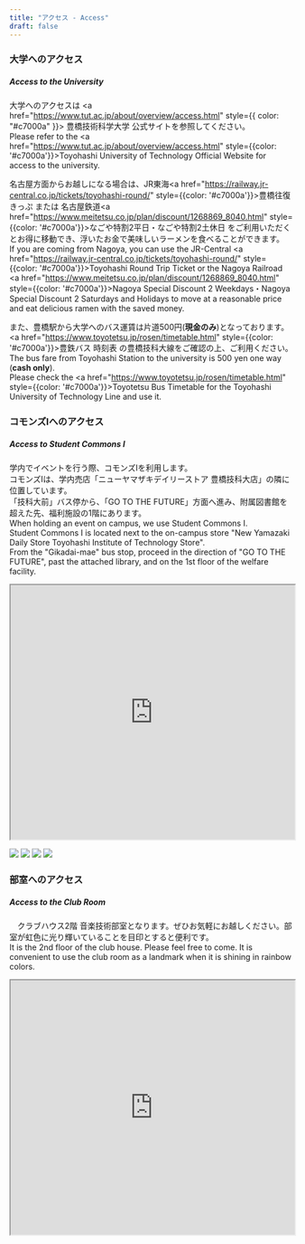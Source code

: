 ```yaml
---
title: "アクセス - Access"
draft: false
---
```

### 大学へのアクセス
##### Access to the University
大学へのアクセスは <a href="https://www.tut.ac.jp/about/overview/access.html" style={{ color: "#c7000a" }}>
豊橋技術科学大学 公式サイト</a>を参照してください。  
Please refer to the <a href="https://www.tut.ac.jp/about/overview/access.html" style={{color: '#c7000a'}}>Toyohashi University of Technology Official Website</a>
for access to the university.

名古屋方面からお越しになる場合は、JR東海<a href="https://railway.jr-central.co.jp/tickets/toyohashi-round/" style={{color: '#c7000a'}}>豊橋往復きっぷ</a>
または 名古屋鉄道<a href="https://www.meitetsu.co.jp/plan/discount/1268869_8040.html" style={{color: '#c7000a'}}>なごや特割2平日・なごや特割2土休日</a>
をご利用いただくとお得に移動でき、浮いたお金で美味しいラーメンを食べることができます。  
If you are coming from Nagoya, you can use the JR-Central <a href="https://railway.jr-central.co.jp/tickets/toyohashi-round/" style={{color: '#c7000a'}}>Toyohashi Round Trip Ticket</a>
 or the Nagoya Railroad <a href="https://www.meitetsu.co.jp/plan/discount/1268869_8040.html" style={{color: '#c7000a'}}>Nagoya Special Discount 2 Weekdays・Nagoya Special Discount 2 Saturdays and Holidays</a>
 to move at a reasonable price and eat delicious ramen with the saved money.

また、豊橋駅から大学へのバス運賃は片道500円(**現金のみ**)となっております。  
<a href="https://www.toyotetsu.jp/rosen/timetable.html" style={{color: '#c7000a'}}>豊鉄バス 時刻表</a>
の豊橋技科大線をご確認の上、ご利用ください。  
The bus fare from Toyohashi Station to the university is 500 yen one way (**cash only**).  
Please check the <a href="https://www.toyotetsu.jp/rosen/timetable.html" style={{color: '#c7000a'}}>Toyotetsu Bus Timetable</a>
 for the Toyohashi University of Technology Line and use it.

### コモンズⅠへのアクセス
##### Access to Student Commons Ⅰ
学内でイベントを行う際、コモンズⅠを利用します。  
コモンズⅠは、学内売店「ニューヤマザキデイリーストア 豊橋技科大店」の隣に位置しています。  
「技科大前」バス停から、「GO TO THE FUTURE」方面へ進み、附属図書館を超えた先、福利施設の1階にあります。  
When holding an event on campus, we use Student Commons Ⅰ.  
Student Commons Ⅰ is located next to the on-campus store "New Yamazaki Daily Store Toyohashi Institute of Technology Store".  
From the "Gikadai-mae" bus stop, proceed in the direction of "GO TO THE FUTURE", past the attached library, and on the 1st floor of the welfare facility.  

<dl>
<iframe src="https://www.google.com/maps/embed?pb=!1m18!1m12!1m3!1d205.0109729953307!2d137.40903233412234!3d34.70075144100054!2m3!1f0!2f0!3f0!3m2!1i1024!2i768!4f13.1!3m3!1m2!1s0x6004d47d93aee9a3%3A0x242ff489f3ec5ac5!2z44OL44Ol44O844Ok44Oe44K244Kt44OH44Kk44Oq44O844K544OI44KiIOixiuapi-aKgOenkeWkp-W6lw!5e0!3m2!1sja!2sjp!4v1720352219393!5m2!1sja!2sjp" width="100%" height="450" allowfullscreen="" loading="lazy" referrerpolicy="no-referrer-when-downgrade"></iframe>
</dl>

![](https://pbs.twimg.com/media/GKzOCNjakAACnrm?format=jpg&name=large)
![](https://pbs.twimg.com/media/GKzOCNjaQAAgDz4?format=jpg&name=large)
![](https://pbs.twimg.com/media/GKzOCNiacAEl01M?format=jpg&name=large)
![](https://pbs.twimg.com/media/GKzOCNka0AAcwk7?format=jpg&name=large)

### 部室へのアクセス
##### Access to the Club Room
　クラブハウス2階 音楽技術部室となります。ぜひお気軽にお越しください。部室が虹色に光り輝いていることを目印とすると便利です。  
It is the 2nd floor of the club house. Please feel free to come. It is convenient to use the club room as a landmark when it is shining in rainbow colors.
<dl>
<iframe src="https://www.google.com/maps/embed?pb=!1m17!1m12!1m3!1d3280.163613237997!2d137.406626!3d34.701053!2m3!1f0!2f0!3f0!3m2!1i1024!2i768!4f13.1!3m2!1m1!2zMzTCsDQyJzAzLjgiTiAxMzfCsDI0JzIzLjkiRQ!5e0!3m2!1sja!2sjp!4v1678476006193!5m2!1sja!2sjp" width="100%" height="450" loading="lazy" referrerpolicy="no-referrer-when-downgrade"></iframe>
</dl>